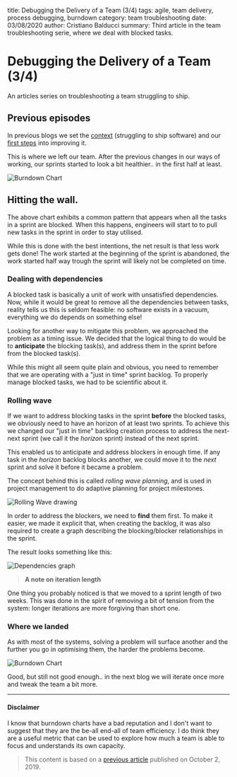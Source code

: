 title: Debugging the Delivery of a Team (3/4)
tags: agile, team delivery, process debugging, burndown
category: team troubleshooting
date: 03/08/2020
author: Cristiano Balducci
summary: Third article in the team troubleshooting serie, where we deal with blocked tasks.

# Debugging the Delivery of a Team (3/4)
An articles series on troubleshooting a team struggling to ship.

## Previous episodes
In previous blogs we set the [context](https://something.to-rea.de/debugging-the-delivery-of-a-team-14.html)  (struggling to ship software) and our [first steps](https://something.to-rea.de/debugging-the-delivery-of-a-team-24.html) into improving it.

This is where we left our team. After the previous changes in our ways of working, our sprints started to look a bit healthier.. in the first half at least.

![Burndown Chart][burndown3]

## Hitting the wall.

The above chart exhibits a common pattern that appears when all the tasks in a sprint are blocked. When this happens, engineers will start to to pull new tasks in the sprint in order to stay utilised. 

While this is done with the best intentions, the net result is that less work gets done! 
The work started at the beginning of the sprint is abandoned, the work started half way trough the sprint will likely not be completed on time.

### Dealing with dependencies

A blocked task is basically a unit of work with unsatisfied dependencies. Now, while it would be great to remove all the dependencies between tasks, reality tells us this is seldom feasible: no software exists in a vacuum, everything we do depends on something else!

Looking for another way to mitigate this problem, we approached the problem as a timing issue. We decided that the logical thing to do would be to **anticipate** the blocking task(s), and address them in the sprint before from the blocked task(s). 

While this might all seem quite plain and obvious, you need to remember that we are operating with a "just in time" sprint backlog. To properly manage blocked tasks, we had to be scientific about it.

### Rolling wave 

If we want to address blocking tasks in the sprint **before** the blocked tasks, we obviously need to have an horizon of at least two sprints. 
To achieve this we changed our "just in time" backlog creation process to address the next-next sprint (we call it the *horizon* sprint) instead of the next sprint.
 
This enabled us to anticipate and address blockers in enough time. If any task in the *horizon* backlog blocks another, we could move it to the *next* sprint and solve it before it became a problem.

The concept behind this is called *rolling wave planning*, and is used in project management to do adaptive planning for project milestones.

![Rolling Wave drawing][rollingwave]

In order to address the blockers, we need to **find** them first. To make it easier, we made it explicit that, when creating the backlog, it was also required to create a graph describing the blocking/blocker relationships in the sprint. 

The result looks something like this:

![Dependencies graph][dependencies]

> **A note on iteration length**

> 
One thing you probably noticed is that we moved to a sprint length of two weeks. This was done in the spirit of removing a bit of tension from the system: longer iterations are more forgiving than short one.

### Where we landed

As with most of the systems, solving a problem will surface another and the further you go in optimising them, the harder the problems become.

![Burndown Chart][burndown5]

Good, but still not good enough.. in the next blog we will iterate once more and tweak the team a bit more. 

---
#### Disclaimer
I know that burndown charts have a bad reputation and I don't want to suggest that they are the be-all end-all of team efficiency. I do think they are a useful metric that can be used to explore how much a team is able to focus and understands its own capacity.


> This content is based on a [previous article](https://medium.com/@SkyscannerEng/dont-burn-out-burn-down-how-we-learned-to-sprint-on-shifting-sands-a67341c34fa8) published on October 2, 2019.

[burndown3]: {static}/images/burndown3.png
[burndown5]: {static}/images/burndown5.png
[rollingwave]: {static}/images/rollingwave.jpg
[dependencies]: {static}/images/dependencies.jpg